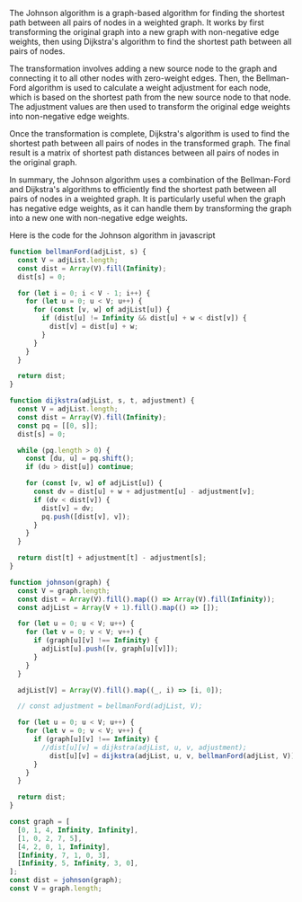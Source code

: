 
The Johnson algorithm is a graph-based algorithm for finding the shortest path between all pairs of nodes in a weighted
graph. It works by first transforming the original graph into a new graph with non-negative edge weights, then using
Dijkstra's algorithm to find the shortest path between all pairs of nodes.

The transformation involves adding a new source node to the graph and connecting it to all other nodes with zero-weight
edges. Then, the Bellman-Ford algorithm is used to calculate a weight adjustment for each node, which is based on the
shortest path from the new source node to that node. The adjustment values are then used to transform the original edge
weights into non-negative edge weights.

Once the transformation is complete, Dijkstra's algorithm is used to find the shortest path between all pairs of nodes
in the transformed graph. The final result is a matrix of shortest path distances between all pairs of nodes in the
original graph.

In summary, the Johnson algorithm uses a combination of the Bellman-Ford and Dijkstra's algorithms to efficiently find
the shortest path between all pairs of nodes in a weighted graph. It is particularly useful when the graph has negative
edge weights, as it can handle them by transforming the graph into a new one with non-negative edge weights.

Here is the code for the Johnson algorithm in javascript

```javascript
function bellmanFord(adjList, s) {
  const V = adjList.length;
  const dist = Array(V).fill(Infinity);
  dist[s] = 0;

  for (let i = 0; i < V - 1; i++) {
    for (let u = 0; u < V; u++) {
      for (const [v, w] of adjList[u]) {
        if (dist[u] != Infinity && dist[u] + w < dist[v]) {
          dist[v] = dist[u] + w;
        }
      }
    }
  }

  return dist;
}

function dijkstra(adjList, s, t, adjustment) {
  const V = adjList.length;
  const dist = Array(V).fill(Infinity);
  const pq = [[0, s]];
  dist[s] = 0;

  while (pq.length > 0) {
    const [du, u] = pq.shift();
    if (du > dist[u]) continue;

    for (const [v, w] of adjList[u]) {
      const dv = dist[u] + w + adjustment[u] - adjustment[v];
      if (dv < dist[v]) {
        dist[v] = dv;
        pq.push([dist[v], v]);
      }
    }
  }

  return dist[t] + adjustment[t] - adjustment[s];
}

function johnson(graph) {
  const V = graph.length;
  const dist = Array(V).fill().map(() => Array(V).fill(Infinity));
  const adjList = Array(V + 1).fill().map(() => []);

  for (let u = 0; u < V; u++) {
    for (let v = 0; v < V; v++) {
      if (graph[u][v] !== Infinity) {
        adjList[u].push([v, graph[u][v]]);
      }
    }
  }

  adjList[V] = Array(V).fill().map((_, i) => [i, 0]);

  // const adjustment = bellmanFord(adjList, V);

  for (let u = 0; u < V; u++) {
    for (let v = 0; v < V; v++) {
      if (graph[u][v] !== Infinity) {
        //dist[u][v] = dijkstra(adjList, u, v, adjustment);
          dist[u][v] = dijkstra(adjList, u, v, bellmanFord(adjList, V))
      }
    }
  }

  return dist;
}

const graph = [
  [0, 1, 4, Infinity, Infinity],
  [1, 0, 2, 7, 5],
  [4, 2, 0, 1, Infinity],
  [Infinity, 7, 1, 0, 3],
  [Infinity, 5, Infinity, 3, 0],
];
const dist = johnson(graph);
const V = graph.length;
```
